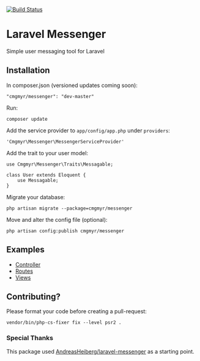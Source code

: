 [![Build Status](https://travis-ci.org/cmgmyr/laravel-messenger.svg?branch=master)](https://travis-ci.org/cmgmyr/laravel-messenger)

# Laravel Messenger
Simple user messaging tool for Laravel

## Installation
In composer.json (versioned updates coming soon):

    "cmgmyr/messenger": "dev-master"

Run:

    composer update

Add the service provider to `app/config/app.php` under `providers`:

    'Cmgmyr\Messenger\MessengerServiceProvider'

Add the trait to your user model:

    use Cmgmyr\Messenger\Traits\Messagable;
    
    class User extends Eloquent {
    	use Messagable;
    }

Migrate your database:

    php artisan migrate --package=cmgmyr/messenger

Move and alter the config file (optional):

    php artisan config:publish cmgmyr/messenger

## Examples
* [Controller](https://github.com/cmgmyr/laravel-messenger/blob/master/src/Cmgmyr/Messenger/examples/MessagesController.php)
* [Routes](https://github.com/cmgmyr/laravel-messenger/blob/master/src/Cmgmyr/Messenger/examples/routes.php)
* [Views](https://github.com/cmgmyr/laravel-messenger/tree/master/src/Cmgmyr/Messenger/examples/views)

## Contributing? 
Please format your code before creating a pull-request:

    vendor/bin/php-cs-fixer fix --level psr2 .

### Special Thanks
This package used [AndreasHeiberg/laravel-messenger](https://github.com/AndreasHeiberg/laravel-messenger) as a starting point.